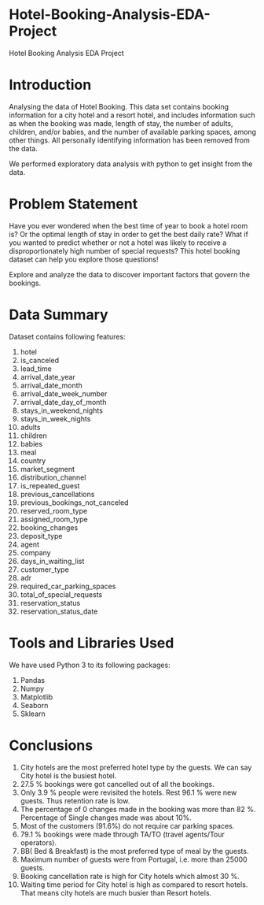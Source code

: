 # Hotel-Booking-Analysis-EDA-Project
Hotel Booking Analysis EDA Project

# **Introduction**

Analysing the data of Hotel Booking. This data set contains booking information for a city hotel and a resort hotel, and includes information such as when the booking was made, length of stay, the number of adults, children, and/or babies, and the number of available parking spaces, among other things. All personally identifying information has been removed from the data.

We performed exploratory data analysis with python to get insight from the data.

# **Problem Statement**

Have you ever wondered when the best time of year to book a hotel room is? Or the optimal length of stay in order to get the best daily rate? What if you wanted to predict whether or not a hotel was likely to receive a disproportionately high number of special requests? This hotel booking dataset can help you explore those questions!

Explore and analyze the data to discover important factors that govern the bookings.

# **Data Summary**

Dataset contains following features:

1. hotel
2. is_canceled
3. lead_time
4. arrival_date_year
5. arrival_date_month
6. arrival_date_week_number
7. arrival_date_day_of_month
8. stays_in_weekend_nights
9. stays_in_week_nights
10. adults
11. children
12. babies
13. meal
14. country
15. market_segment
16. distribution_channel
17. is_repeated_guest
18. previous_cancellations
19. previous_bookings_not_canceled
20. reserved_room_type
21. assigned_room_type
22. booking_changes
23. deposit_type
24. agent
25. company
26. days_in_waiting_list
27. customer_type
28. adr
29. required_car_parking_spaces
30. total_of_special_requests
31. reservation_status
32. reservation_status_date

# **Tools and Libraries Used**

We have used Python 3 to its following packages:

1. Pandas
2. Numpy
3. Matplotlib
4. Seaborn
5. Sklearn

# **Conclusions**

1. City hotels are the most preferred hotel type by the guests. We can say City hotel is the busiest hotel.
2. 27.5 % bookings were got cancelled out of all the bookings.
3. Only 3.9 % people were revisited the hotels. Rest 96.1 % were new guests. Thus retention rate is low.
4. The percentage of 0 changes made in the booking was more than 82 %. Percentage of Single changes made was about 10%.
5. Most of the customers (91.6%) do not require car parking spaces.
6. 79.1 % bookings were made through TA/TO (travel agents/Tour operators).
7. BB( Bed & Breakfast) is the most preferred type of meal by the guests.
8. Maximum number of guests were from Portugal, i.e. more than 25000 guests.
9. Booking cancellation rate is high for City hotels which almost 30 %.
10. Waiting time period for City hotel is high as compared to resort hotels. That means city hotels are much busier than Resort hotels.
    


